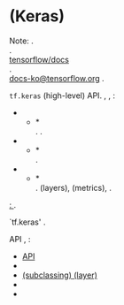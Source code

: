 # (Keras)

Note:     .            
[  ](https://www.tensorflow.org/?hl=en)     .    
 [tensorflow/docs](https://github.com/tensorflow/docs)     
.    
[docs-ko@tensorflow.org](https://groups.google.com/a/tensorflow.org/forum/#!forum/docs-ko)
  .

`tf.keras`       (high-level) API.   ,      ,     :

-   * *<br>         .        .
-   *   *<br>             .
-   * *<br>           .  (layers), (metrics),      .

[:  ](./overview.ipynb)      .

`tf.keras'        [  ](https://www.tensorflow.org/tutorials/keras) .

API     ,            :

-   [  API ](./functional.ipynb)
-   [   ](./train_and_evaluate.ipynb)
-   [ (subclassing)   (layer)   ](./custom_layers_and_models.ipynb)
-   [    ](./save_and_serialize.ipynb)
-   [    ](./custom_callback.ipynb)
